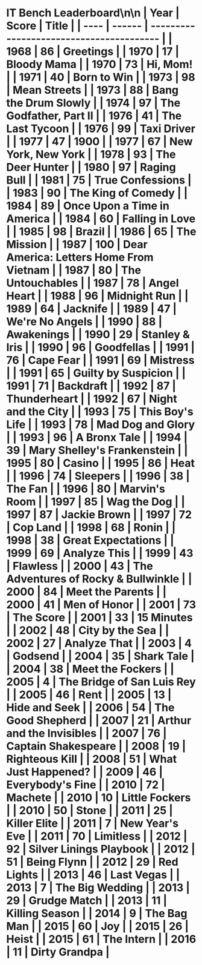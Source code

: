 # IT Bench Leaderboard\n\n | Year | Score | Title | | ---- | ------ | ---------------------------------------- | | 1968 | 86 | Greetings | | 1970 | 17 | Bloody Mama | | 1970 | 73 | Hi, Mom! | | 1971 | 40 | Born to Win | | 1973 | 98 | Mean Streets | | 1973 | 88 | Bang the Drum Slowly | | 1974 | 97 | The Godfather, Part II | | 1976 | 41 | The Last Tycoon | | 1976 | 99 | Taxi Driver | | 1977 | 47 | 1900 | | 1977 | 67 | New York, New York | | 1978 | 93 | The Deer Hunter | | 1980 | 97 | Raging Bull | | 1981 | 75 | True Confessions | | 1983 | 90 | The King of Comedy | | 1984 | 89 | Once Upon a Time in America | | 1984 | 60 | Falling in Love | | 1985 | 98 | Brazil | | 1986 | 65 | The Mission | | 1987 | 100 | Dear America: Letters Home From Vietnam | | 1987 | 80 | The Untouchables | | 1987 | 78 | Angel Heart | | 1988 | 96 | Midnight Run | | 1989 | 64 | Jacknife | | 1989 | 47 | We're No Angels | | 1990 | 88 | Awakenings | | 1990 | 29 | Stanley & Iris | | 1990 | 96 | Goodfellas | | 1991 | 76 | Cape Fear | | 1991 | 69 | Mistress | | 1991 | 65 | Guilty by Suspicion | | 1991 | 71 | Backdraft | | 1992 | 87 | Thunderheart | | 1992 | 67 | Night and the City | | 1993 | 75 | This Boy's Life | | 1993 | 78 | Mad Dog and Glory | | 1993 | 96 | A Bronx Tale | | 1994 | 39 | Mary Shelley's Frankenstein | | 1995 | 80 | Casino | | 1995 | 86 | Heat | | 1996 | 74 | Sleepers | | 1996 | 38 | The Fan | | 1996 | 80 | Marvin's Room | | 1997 | 85 | Wag the Dog | | 1997 | 87 | Jackie Brown | | 1997 | 72 | Cop Land | | 1998 | 68 | Ronin | | 1998 | 38 | Great Expectations | | 1999 | 69 | Analyze This | | 1999 | 43 | Flawless | | 2000 | 43 | The Adventures of Rocky & Bullwinkle | | 2000 | 84 | Meet the Parents | | 2000 | 41 | Men of Honor | | 2001 | 73 | The Score | | 2001 | 33 | 15 Minutes | | 2002 | 48 | City by the Sea | | 2002 | 27 | Analyze That | | 2003 | 4 | Godsend | | 2004 | 35 | Shark Tale | | 2004 | 38 | Meet the Fockers | | 2005 | 4 | The Bridge of San Luis Rey | | 2005 | 46 | Rent | | 2005 | 13 | Hide and Seek | | 2006 | 54 | The Good Shepherd | | 2007 | 21 | Arthur and the Invisibles | | 2007 | 76 | Captain Shakespeare | | 2008 | 19 | Righteous Kill | | 2008 | 51 | What Just Happened? | | 2009 | 46 | Everybody's Fine | | 2010 | 72 | Machete | | 2010 | 10 | Little Fockers | | 2010 | 50 | Stone | | 2011 | 25 | Killer Elite | | 2011 | 7 | New Year's Eve | | 2011 | 70 | Limitless | | 2012 | 92 | Silver Linings Playbook | | 2012 | 51 | Being Flynn | | 2012 | 29 | Red Lights | | 2013 | 46 | Last Vegas | | 2013 | 7 | The Big Wedding | | 2013 | 29 | Grudge Match | | 2013 | 11 | Killing Season | | 2014 | 9 | The Bag Man | | 2015 | 60 | Joy | | 2015 | 26 | Heist | | 2015 | 61 | The Intern | | 2016 | 11 | Dirty Grandpa |
